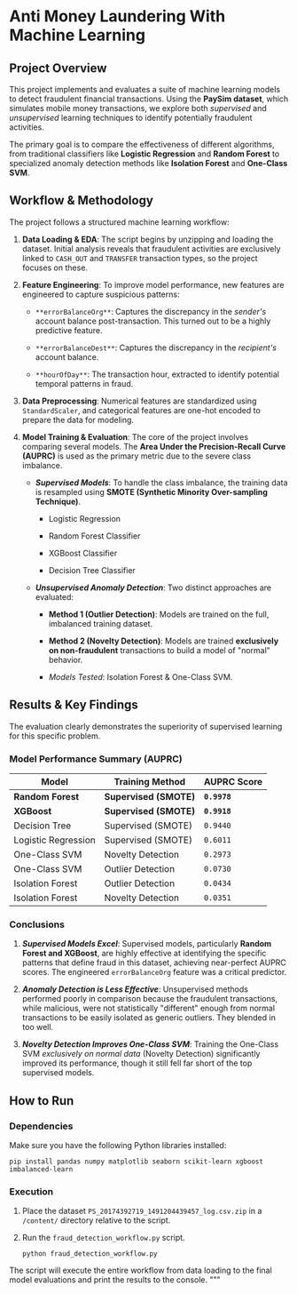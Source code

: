 
# Anti Money Laundering With Machine Learning

## Project Overview

This project implements and evaluates a suite of machine learning models to detect fraudulent financial transactions. Using the **PaySim dataset**, which simulates mobile money transactions, we explore both *supervised* and *unsupervised* learning techniques to identify potentially fraudulent activities.

The primary goal is to compare the effectiveness of different algorithms, from traditional classifiers like **Logistic Regression** and **Random Forest** to specialized anomaly detection methods like **Isolation Forest** and **One-Class SVM**.

## Workflow & Methodology

The project follows a structured machine learning workflow:

1. **Data Loading & EDA**: The script begins by unzipping and loading the dataset. Initial analysis reveals that fraudulent activities are exclusively linked to `CASH_OUT` and `TRANSFER` transaction types, so the project focuses on these.

2. **Feature Engineering**: To improve model performance, new features are engineered to capture suspicious patterns:

   * `**errorBalanceOrg**`: Captures the discrepancy in the *sender's* account balance post-transaction. This turned out to be a highly predictive feature.

   * `**errorBalanceDest**`: Captures the discrepancy in the *recipient's* account balance.

   * `**hourOfDay**`: The transaction hour, extracted to identify potential temporal patterns in fraud.

3. **Data Preprocessing**: Numerical features are standardized using `StandardScaler`, and categorical features are one-hot encoded to prepare the data for modeling.

4. **Model Training & Evaluation**: The core of the project involves comparing several models. The **Area Under the Precision-Recall Curve (AUPRC)** is used as the primary metric due to the severe class imbalance.

   * ***Supervised Models***: To handle the class imbalance, the training data is resampled using **SMOTE (Synthetic Minority Over-sampling Technique)**.

     * Logistic Regression

     * Random Forest Classifier

     * XGBoost Classifier

     * Decision Tree Classifier

   * ***Unsupervised Anomaly Detection***: Two distinct approaches are evaluated:

     * **Method 1 (Outlier Detection)**: Models are trained on the full, imbalanced training dataset.

     * **Method 2 (Novelty Detection)**: Models are trained **exclusively on non-fraudulent** transactions to build a model of "normal" behavior.

     * *Models Tested*: Isolation Forest & One-Class SVM.

## Results & Key Findings

The evaluation clearly demonstrates the superiority of supervised learning for this specific problem.

### Model Performance Summary (AUPRC)

| **Model** | **Training Method** | **AUPRC Score** |
|---|---|---|
| **Random Forest** | **Supervised (SMOTE)** | **`0.9978`** |
| **XGBoost** | **Supervised (SMOTE)** | **`0.9918`** |
| Decision Tree | Supervised (SMOTE) | `0.9440` |
| Logistic Regression | Supervised (SMOTE) | `0.6011` |
| One-Class SVM | Novelty Detection | `0.2973` |
| One-Class SVM | Outlier Detection | `0.0730` |
| Isolation Forest | Outlier Detection | `0.0434` |
| Isolation Forest | Novelty Detection | `0.0351` |

### Conclusions

1. ***Supervised Models Excel***: Supervised models, particularly **Random Forest and XGBoost**, are highly effective at identifying the specific patterns that define fraud in this dataset, achieving near-perfect AUPRC scores. The engineered `errorBalanceOrg` feature was a critical predictor.

2. ***Anomaly Detection is Less Effective***: Unsupervised methods performed poorly in comparison because the fraudulent transactions, while malicious, were not statistically "different" enough from normal transactions to be easily isolated as generic outliers. They blended in too well.

3. ***Novelty Detection Improves One-Class SVM***: Training the One-Class SVM *exclusively on normal data* (Novelty Detection) significantly improved its performance, though it still fell far short of the top supervised models.

## How to Run

### Dependencies

Make sure you have the following Python libraries installed:

```
pip install pandas numpy matplotlib seaborn scikit-learn xgboost imbalanced-learn
```

### Execution

1. Place the dataset `PS_20174392719_1491204439457_log.csv.zip` in a `/content/` directory relative to the script.

2. Run the `fraud_detection_workflow.py` script.

   ```
   python fraud_detection_workflow.py
   ```

The script will execute the entire workflow from data loading to the final model evaluations and print the results to the console.
"""
